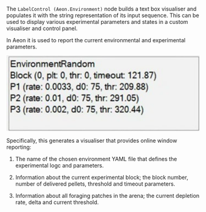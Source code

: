The `LabelControl (Aeon.Environment)` node builds a text box visualiser and populates it with the string representation of its input sequence. This can be used to display various experimental parameters and states in a custom visualiser and control panel. 

In Aeon it is used to report the current environmental and experimental parameters.

![LabelControlGUI](../../../../images/label_control.svg)

Specifically, this generates a visualiser that provides online window reporting: 

1. The name of the chosen environment YAML file that defines the experimental logc and parameters. 

2. Information about the current experimental block; the block number, number of delivered pellets, threshold and timeout parameters.

3. Information about all foraging patches in the arena; the current depletion rate, delta and current threshold.